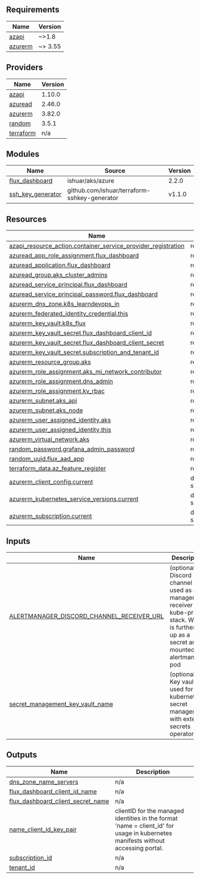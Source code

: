 ## Requirements

| Name | Version |
|------|---------|
| <a name="requirement_azapi"></a> [azapi](#requirement\_azapi) | ~>1.8 |
| <a name="requirement_azurerm"></a> [azurerm](#requirement\_azurerm) | ~> 3.55 |

## Providers

| Name | Version |
|------|---------|
| <a name="provider_azapi"></a> [azapi](#provider\_azapi) | 1.10.0 |
| <a name="provider_azuread"></a> [azuread](#provider\_azuread) | 2.46.0 |
| <a name="provider_azurerm"></a> [azurerm](#provider\_azurerm) | 3.82.0 |
| <a name="provider_random"></a> [random](#provider\_random) | 3.5.1 |
| <a name="provider_terraform"></a> [terraform](#provider\_terraform) | n/a |

## Modules

| Name | Source | Version |
|------|--------|---------|
| <a name="module_flux_dashboard"></a> [flux\_dashboard](#module\_flux\_dashboard) | ishuar/aks/azure | 2.2.0 |
| <a name="module_ssh_key_generator"></a> [ssh\_key\_generator](#module\_ssh\_key\_generator) | github.com/ishuar/terraform-sshkey-generator | v1.1.0 |

## Resources

| Name | Type |
|------|------|
| [azapi_resource_action.container_service_provider_registration](https://registry.terraform.io/providers/Azure/azapi/latest/docs/resources/resource_action) | resource |
| [azuread_app_role_assignment.flux_dashboard](https://registry.terraform.io/providers/hashicorp/azuread/latest/docs/resources/app_role_assignment) | resource |
| [azuread_application.flux_dashboard](https://registry.terraform.io/providers/hashicorp/azuread/latest/docs/resources/application) | resource |
| [azuread_group.aks_cluster_admins](https://registry.terraform.io/providers/hashicorp/azuread/latest/docs/resources/group) | resource |
| [azuread_service_principal.flux_dashboard](https://registry.terraform.io/providers/hashicorp/azuread/latest/docs/resources/service_principal) | resource |
| [azuread_service_principal_password.flux_dashboard](https://registry.terraform.io/providers/hashicorp/azuread/latest/docs/resources/service_principal_password) | resource |
| [azurerm_dns_zone.k8s_learndevops_in](https://registry.terraform.io/providers/hashicorp/azurerm/latest/docs/resources/dns_zone) | resource |
| [azurerm_federated_identity_credential.this](https://registry.terraform.io/providers/hashicorp/azurerm/latest/docs/resources/federated_identity_credential) | resource |
| [azurerm_key_vault.k8s_flux](https://registry.terraform.io/providers/hashicorp/azurerm/latest/docs/resources/key_vault) | resource |
| [azurerm_key_vault_secret.flux_dashboard_client_id](https://registry.terraform.io/providers/hashicorp/azurerm/latest/docs/resources/key_vault_secret) | resource |
| [azurerm_key_vault_secret.flux_dashboard_client_secret](https://registry.terraform.io/providers/hashicorp/azurerm/latest/docs/resources/key_vault_secret) | resource |
| [azurerm_key_vault_secret.subscription_and_tenant_id](https://registry.terraform.io/providers/hashicorp/azurerm/latest/docs/resources/key_vault_secret) | resource |
| [azurerm_resource_group.aks](https://registry.terraform.io/providers/hashicorp/azurerm/latest/docs/resources/resource_group) | resource |
| [azurerm_role_assignment.aks_mi_network_contributor](https://registry.terraform.io/providers/hashicorp/azurerm/latest/docs/resources/role_assignment) | resource |
| [azurerm_role_assignment.dns_admin](https://registry.terraform.io/providers/hashicorp/azurerm/latest/docs/resources/role_assignment) | resource |
| [azurerm_role_assignment.kv_rbac](https://registry.terraform.io/providers/hashicorp/azurerm/latest/docs/resources/role_assignment) | resource |
| [azurerm_subnet.aks_api](https://registry.terraform.io/providers/hashicorp/azurerm/latest/docs/resources/subnet) | resource |
| [azurerm_subnet.aks_node](https://registry.terraform.io/providers/hashicorp/azurerm/latest/docs/resources/subnet) | resource |
| [azurerm_user_assigned_identity.aks](https://registry.terraform.io/providers/hashicorp/azurerm/latest/docs/resources/user_assigned_identity) | resource |
| [azurerm_user_assigned_identity.this](https://registry.terraform.io/providers/hashicorp/azurerm/latest/docs/resources/user_assigned_identity) | resource |
| [azurerm_virtual_network.aks](https://registry.terraform.io/providers/hashicorp/azurerm/latest/docs/resources/virtual_network) | resource |
| [random_password.grafana_admin_password](https://registry.terraform.io/providers/hashicorp/random/latest/docs/resources/password) | resource |
| [random_uuid.flux_aad_app](https://registry.terraform.io/providers/hashicorp/random/latest/docs/resources/uuid) | resource |
| [terraform_data.az_feature_register](https://registry.terraform.io/providers/hashicorp/terraform/latest/docs/resources/data) | resource |
| [azurerm_client_config.current](https://registry.terraform.io/providers/hashicorp/azurerm/latest/docs/data-sources/client_config) | data source |
| [azurerm_kubernetes_service_versions.current](https://registry.terraform.io/providers/hashicorp/azurerm/latest/docs/data-sources/kubernetes_service_versions) | data source |
| [azurerm_subscription.current](https://registry.terraform.io/providers/hashicorp/azurerm/latest/docs/data-sources/subscription) | data source |

## Inputs

| Name | Description | Type | Default | Required |
|------|-------------|------|---------|:--------:|
| <a name="input_ALERTMANAGER_DISCORD_CHANNEL_RECEIVER_URL"></a> [ALERTMANAGER\_DISCORD\_CHANNEL\_RECEIVER\_URL](#input\_ALERTMANAGER\_DISCORD\_CHANNEL\_RECEIVER\_URL) | (optional) Discord channel URL used as alert manager receiver for kube-prom-stack. Which is further set up as a secret and mounted to alertmanager pod | `string` | `"FROM_AUTO_TFVARS_FILE"` | no |
| <a name="input_secret_management_key_vault_name"></a> [secret\_management\_key\_vault\_name](#input\_secret\_management\_key\_vault\_name) | (optional) Key vault used for kubernetes secret management with external secrets operator. | `string` | `"k8s-projects-secrets-02"` | no |

## Outputs

| Name | Description |
|------|-------------|
| <a name="output_dns_zone_name_servers"></a> [dns\_zone\_name\_servers](#output\_dns\_zone\_name\_servers) | n/a |
| <a name="output_flux_dashboard_client_id_name"></a> [flux\_dashboard\_client\_id\_name](#output\_flux\_dashboard\_client\_id\_name) | n/a |
| <a name="output_flux_dashboard_client_secret_name"></a> [flux\_dashboard\_client\_secret\_name](#output\_flux\_dashboard\_client\_secret\_name) | n/a |
| <a name="output_name_client_id_key_pair"></a> [name\_client\_id\_key\_pair](#output\_name\_client\_id\_key\_pair) | clientID for the managed identities in the format 'name = client\_id' for usage in kubernetes manifests without accessing portal. |
| <a name="output_subscription_id"></a> [subscription\_id](#output\_subscription\_id) | n/a |
| <a name="output_tenant_id"></a> [tenant\_id](#output\_tenant\_id) | n/a |
